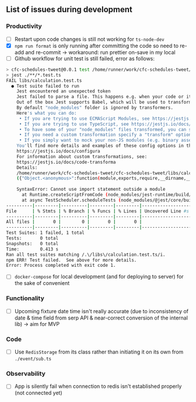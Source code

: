 ## List of issues during development

### Productivity

- [ ] Restart upon code changes is still not working for `ts-node-dev`
- [x] `npm run format` is only running after committing the code so need to re-add and re-commit -> workaround: run prettier on-save in my local
- [ ] Github workflow for unit test is still failed, error as follows: 
```bash
> cfc-schedules-tweet@0.0.1 test /home/runner/work/cfc-schedules-tweet/cfc-schedules-tweet
> jest ./**/*.test.ts
FAIL libs/calculation.test.ts
  ● Test suite failed to run
    Jest encountered an unexpected token
    Jest failed to parse a file. This happens e.g. when your code or its dependencies use non-standard JavaScript syntax, or when Jest is not configured to support such syntax.
    Out of the box Jest supports Babel, which will be used to transform your files into valid JS based on your Babel configuration.
    By default "node_modules" folder is ignored by transformers.
    Here's what you can do:
     • If you are trying to use ECMAScript Modules, see https://jestjs.io/docs/ecmascript-modules for how to enable it.
     • If you are trying to use TypeScript, see https://jestjs.io/docs/getting-started#using-typescript
     • To have some of your "node_modules" files transformed, you can specify a custom "transformIgnorePatterns" in your config.
     • If you need a custom transformation specify a "transform" option in your config.
     • If you simply want to mock your non-JS modules (e.g. binary assets) you can stub them out with the "moduleNameMapper" config option.
    You'll find more details and examples of these config options in the docs:
    https://jestjs.io/docs/configura
    For information about custom transformations, see:
    https://jestjs.io/docs/code-transforma
    Details:
    /home/runner/work/cfc-schedules-tweet/cfc-schedules-tweet/libs/calculation.test.ts:1
    ({"Object.<anonymous>":function(module,exports,require,__dirname,__filename,jest){import { calculateDateDiffsInHours } from "./calculation";
                                                                                      ^^^^^^
    SyntaxError: Cannot use import statement outside a module
      at Runtime.createScriptFromCode (node_modules/jest-runtime/build/index.js:1796:14)
      at async TestScheduler.scheduleTests (node_modules/@jest/core/build/TestScheduler.js:317:13)
----------|---------|----------|---------|---------|-------------------
File      | % Stmts | % Branch | % Funcs | % Lines | Uncovered Line #s 
----------|---------|----------|---------|---------|-------------------
All files |       0 |        0 |       0 |       0 |                   
----------|---------|----------|---------|---------|-------------------
Test Suites: 1 failed, 1 total
Tests:       0 total
Snapshots:   0 total
Time:        0.413 s
Ran all test suites matching /.\/libs\/calculation.test.ts/i.
npm ERR! Test failed.  See above for more details.
Error: Process completed with exit code 1.
```
- [ ] `docker-compose` for local development (and for deploying to server) for the sake of convenient

### Functionality

- [ ] Upcoming fixture date time isn't really accurate (due to inconsistency of date & time field from serp API & near-correct conversion of the internal lib) -> aim for MVP

### Code

- [ ] Use `RedisStorage` from its class rather than initiating it on its own from `./event/sub.ts`

### Observability
- [ ] App is silently fail when connection to redis isn't established properly (not connected yet)
